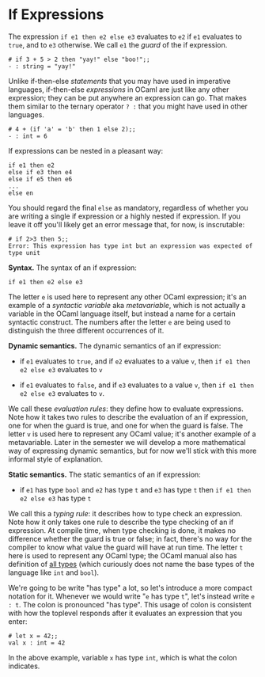 # If Expressions

The expression `if e1 then e2 else e3` evaluates to `e2` if `e1` evaluates to `true`,
and to `e3` otherwise.  We call `e1` the *guard* of the if expression.

```
# if 3 + 5 > 2 then "yay!" else "boo!";;
- : string = "yay!"
```

Unlike if-then-else *statements* that you may have used in imperative languages,
if-then-else *expressions* in OCaml are just like any other expression; they can
be put anywhere an expression can go.  That makes them similar to the ternary operator
`? :` that you might have used in other languages.

```
# 4 + (if 'a' = 'b' then 1 else 2);;
- : int = 6
```

If expressions can be nested in a pleasant way:

```
if e1 then e2
else if e3 then e4
else if e5 then e6
...
else en
```

You should regard the final `else` as mandatory, regardless of whether you are writing
a single if expression or a highly nested if expression.  If you leave it off you'll
likely get an error message that, for now, is inscrutable:

```
# if 2>3 then 5;;
Error: This expression has type int but an expression was expected of type unit
```
 

**Syntax.** The syntax of an if expression:
```
if e1 then e2 else e3
```
The letter `e` is used here to represent any other OCaml expression; it's an
example of a *syntactic variable* aka *metavariable*, which is not actually
a variable in the OCaml language itself, but instead a name for a certain
syntactic construct.  The numbers after the letter `e` are being used
to distinguish the three different occurrences of it.

**Dynamic semantics.**
The dynamic semantics of an if expression:

* if `e1` evaluates to `true`, and if `e2` evaluates to a value `v`, 
  then `if e1 then e2 else e3` evaluates to `v`

* if `e1` evaluates to `false`, and if `e3` evaluates to a value `v`, 
  then `if e1 then e2 else e3` evaluates to `v`.

We call these *evaluation rules*:  they define how to evaluate expressions. 
Note how it takes two rules to describe the evaluation of an if expression,
one for when the guard is true, and one for when the guard is false.
The letter `v` is used here to represent any OCaml value; it's another
example of a metavariable.  Later in the semester we will develop
a more mathematical way of expressing dynamic semantics, but for now
we'll stick with this more informal style of explanation.

**Static semantics.** The static semantics of an if expression:

* if `e1` has type `bool` and `e2` has type `t` and `e3` has type `t` 
  then `if e1 then e2 else e3` has type `t`
  
We call this a *typing rule*:  it describes how to type check an expression.
Note how it only takes one rule to describe the type checking of an if expression.
At compile time, when type checking is done, it makes no difference whether the
guard is true or false; in fact, there's no way for the compiler to know
what value the guard will have at run time.  The letter `t` here is used
to represent any OCaml type; the OCaml manual also has definition of
[all types][types] (which curiously does not name 
the base types of the language like `int` and `bool`).

[types]: http://caml.inria.fr/pub/docs/manual-ocaml/types.html

We're going to be write "has type" a lot, so let's introduce a more compact
notation for it.  Whenever we would write "`e` has type `t`", let's instead
write `e : t`.  The colon is pronounced "has type".  This usage of colon
is consistent with how the toplevel responds after it evaluates an expression
that you enter:
```
# let x = 42;;
val x : int = 42
```
In the above example, variable `x` has type `int`, which is what the colon indicates.
